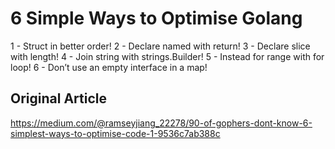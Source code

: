 #  6 Simple Ways to Optimise Golang

1 - Struct in better order!
2 - Declare named with return!
3 - Declare slice with length!
4 - Join string with strings.Builder!
5 - Instead for range with for loop!
6 - Don’t use an empty interface in a map!

## Original Article

https://medium.com/@ramseyjiang_22278/90-of-gophers-dont-know-6-simplest-ways-to-optimise-code-1-9536c7ab388c